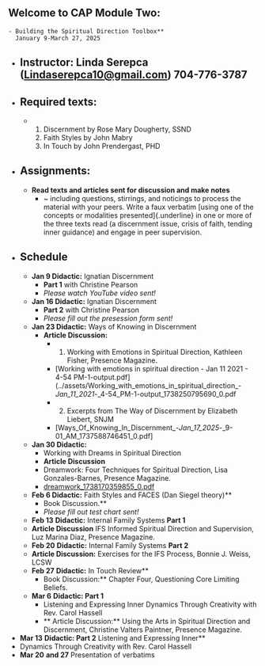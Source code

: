 ## Welcome to CAP Module Two:
	- Building the Spiritual Direction Toolbox**
	  January 9-March 27, 2025
- ## Instructor: Linda Serepca (<Lindaserepca10@gmail.com>) 704-776-3787
- ## Required texts:
	- 1. Discernment by Rose Mary Dougherty, SSND
	  2. Faith Styles by John Mabry
	  3. In Touch by John Prendergast, PHD
- ## Assignments:
	- **Read texts and articles sent for discussion and make notes**
		- ~ including questions, stirrings, and noticings to process the material with your peers.
		  Write a faux verbatim [using one of the concepts or modalities presented]{.underline} in one or more of the three texts read (a discernment issue, crisis of faith, tending inner guidance) and engage in peer supervision.
- ## Schedule
	- **Jan 9 Didactic:** Ignatian Discernment
		- **Part 1** with Christine Pearson
		- *Please watch YouTube video sent!*
	- **Jan 16 Didactic:** Ignatian Discernment
		- **Part 2** with Christine Pearson
		- *Please fill out the presession form sent!*
	- **Jan 23 Didactic:** Ways of Knowing in Discernment
		- **Article Discussion:**
			- 1. Working with Emotions in Spiritual Direction, Kathleen Fisher, Presence Magazine.
			- [Working with emotions in spiritual direction - Jan 11 2021 - 4-54 PM-1-output.pdf](../assets/Working_with_emotions_in_spiritual_direction_-_Jan_11_2021_-_4-54_PM-1-output_1738250795690_0.pdf
			- 2. Excerpts from The Way of Discernment by Elizabeth Liebert, SNJM
			- [Ways_Of_Knowing_In_Discernment_-_Jan_17_2025_-_9-01_AM_1737588746451_0.pdf]
	- **Jan 30 Didactic:**
		- Working with Dreams in Spiritual Direction
		- **Article Discussion**
		- Dreamwork: Four Techniques for Spiritual Direction, Lisa Gonzales-Barnes, Presence Magazine.
		- [dreamwork_1738170359855_0.pdf](../assets/dreamwork_1738170359855_0_1738243009895_0.pdf)
	- **Feb 6 Didactic:** Faith Styles and FACES (Dan Siegel theory)**
		- Book Discussion.**
		- *Please fill out test chart sent!*
	- **Feb 13** **Didactic:** Internal Family Systems **Part 1**
	- **Article Discussion** IFS Informed Spiritual Direction and Supervision, Luz Marina Diaz, Presence Magazine.
	- **Feb 20** **Didactic:** Internal Family Systems **Part 2**
	- **Article Discussion:** Exercises for the IFS Process, Bonnie J. Weiss, LCSW
	- **Feb 27** **Didactic:** In Touch Review**
		- Book Discussion:** Chapter Four, Questioning Core Limiting Beliefs.
	- **Mar 6** **Didactic: Part 1**
		- Listening and Expressing Inner Dynamics Through Creativity with Rev. Carol Hassell
		- ** Article Discussion:** Using the Arts in Spiritual Direction and Discernment, Christine Valters Paintner, Presence Magazine.
- **Mar 13** **Didactic: Part 2** Listening and Expressing Inner**
- Dynamics Through Creativity with Rev. Carol Hassell
- **Mar 20** **and 27** Presentation of verbatims